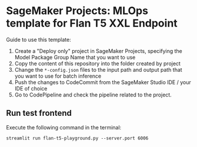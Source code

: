 # SageMaker Projects: MLOps template for Flan T5 XXL Endpoint

Guide to use this template:

1. Create a "Deploy only" project in SageMaker Projects, specifying the Model Package Group Name that you want to use
2. Copy the content of this repository into the folder created by project
3. Change the `*-config.json` files to the input path and output path that you want to use for batch inference
4. Push the changes to CodeCommit from the SageMaker Studio IDE / your IDE of choice
5. Go to CodePipeline and check the pipeline related to the project.

## Run test frontend

Execute the following command in the terminal:

`streamlit run flan-t5-playground.py --server.port 6006`
